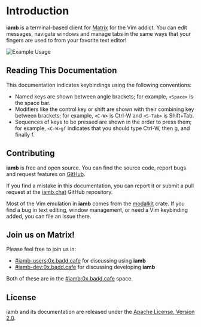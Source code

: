 # Introduction

__iamb__ is a terminal-based client for [Matrix] for the Vim addict. You can
edit messages, navigate windows and manage tabs in the same ways that your
fingers are used to from your favorite text editor!

![Example Usage](/static/images/iamb-demo.gif)

## Reading This Documentation

This documentation indicates keybindings using the following conventions:

- Named keys are shown between angle brackets; for example, `<Space>` is the
  space bar.
- Modifiers like the control key or shift are shown with their combining key
  between brackets; for example, `<C-W>` is Ctrl-W and `<S-Tab>` is Shift+Tab.
- Sequences of keys to be pressed are shown in the order to press them; for
  example, `<C-W>gf` indicates that you should type Ctrl-W, then g, and finally f.

## Contributing

__iamb__ is free and open source. You can find the source code, report bugs and
request features on [GitHub][iamb].

If you find a mistake in this documentation, you can report it or submit a pull
request at the [iamb.chat] GitHub repository. 

Most of the Vim emulation in __iamb__ comes from the [modalkit] crate. If you
find a bug in text editing, window management, or need a Vim keybinding added,
you can file an issue there.

## Join us on Matrix!

Please feel free to join us in:

- [#iamb-users:0x.badd.cafe] for discussing using __iamb__
- [#iamb-dev:0x.badd.cafe] for discussing developing __iamb__

Both of these are in the [#iamb:0x.badd.cafe] space.

## License

iamb and its documentation are released under the [Apache License, Version 2.0].

[Apache License, Version 2.0]: https://github.com/ulyssa/iamb/blob/master/LICENSE
[#iamb:0x.badd.cafe]: https://matrix.to/#/#iamb:0x.badd.cafe
[#iamb-dev:0x.badd.cafe]: https://matrix.to/#/#iamb-dev:0x.badd.cafe
[#iamb-users:0x.badd.cafe]: https://matrix.to/#/#iamb-users:0x.badd.cafe
[iamb]: https://github.com/ulyssa/iamb/
[iamb.chat]: https://github.com/ulyssa/iamb.chat/
[Matrix]: https://matrix.org/
[modalkit]: https://github.com/ulyssa/modalkit

